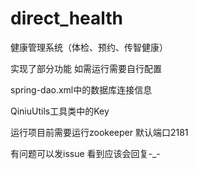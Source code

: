 # direct_health
健康管理系统（体检、预约、传智健康）  

实现了部分功能
如需运行需要自行配置

spring-dao.xml中的数据库连接信息

QiniuUtils工具类中的Key


运行项目前需要运行zookeeper 默认端口2181


有问题可以发issue 看到应该会回复-_-

